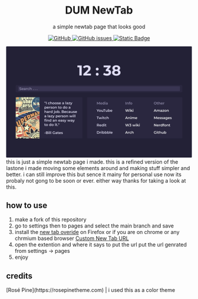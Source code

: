 <h1 align="center">DUM NewTab</h1>

<p align="center">
    a simple newtab page that looks good
</p>

<p align="center">
    <a href="https://github.com/BeBeepBOOPbot/dum-newtab/blob/main/LICENSE">
        <img alt="GitHub" src="https://img.shields.io/github/license/beBeepBOOPbot/dum-newtab?style=for-the-badge&labelColor=%23343449&color=%238d64c4">
    </a>
    <a href="https://github.com/BeBeepBOOPbot/dum-newtab/issues">
        <img alt="GitHub issues" src="https://img.shields.io/github/issues/beBeepBOOPbot/dum-newtab?style=for-the-badge&labelColor=343449&color=60c8d6">
    </a>
    <a href="https://github.com/BeBeepBOOPbot">
        <img alt="Static Badge" src="https://img.shields.io/badge/beBeepBOOPbot-beBeepBOOPbot?style=for-the-badge&logo=github&labelColor=343449&color=60af7d">
    </a>
</p>

<img src="preview.png"> <br>
this is just a simple newtab page i made. this is a refined version of the lastone i made
moving some elements around and making stuff simpler and better. i can still improve this but 
sence it mainy for personal use now its probaly not gong to be soon or ever. either way 
thanks for taking a look at this.

<h2>how to use</h2>

1. make a fork of this repository
2. go to settings then to pages and select the main branch and save
3. install the [new tab overide](https://addons.mozilla.org/en-US/firefox/addon/new-tab-override/) on Firefox or if you are on chrome or any chrmium based browser [Custom New Tab URL](https://chrome.google.com/webstore/detail/custom-new-tab-url/mmjbdbjnoablegbkcklggeknkfcjkjia)
4. open the extention and where it says to put the url put the url genrated from settings -> pages
5. enjoy

<h2>credits</h2>
[Rosé Pine](https://rosepinetheme.com) | i used this as a color theme
